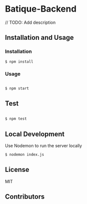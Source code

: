 # Batique-Backend

// TODO: Add description

## Installation and Usage

### Installation

```bash
$ npm install
```

### Usage

```bash

$ npm start

```

## Test

```bash

$ npm test

```

## Local Development
Use Nodemon to run the server locally

```bash
$ nodemon index.js
```

## License

MIT

## Contributors

